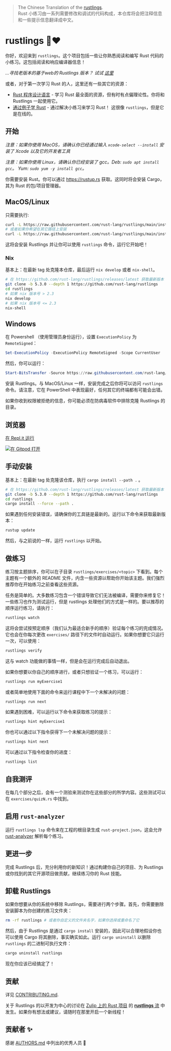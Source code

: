 > The Chinese Translation of the [rustlings](https://github.com/rust-lang/rustlings).<br>
> Rust 小练习由一系列需要修改和调试的代码构成，本仓库将会把注释信息和一些提示信息翻译成中文。

# rustlings 🦀❤️

你好，欢迎来到 `rustlings`。这个项目包括一些让你熟悉阅读和编写 Rust 代码的小练习。这包括阅读和响应编译器信息！

_...寻找老版本的基于web的 Rustlings 版本？ 试试 [这里](https://github.com/rust-lang/rustlings/tree/rustlings-1)_

或者，对于第一次学习 Rust 的人，这里还有一些其它的资源：

- [Rust 程序设计语言](https://doc.rust-lang.org/book/index.html) - 学习 Rust 最全面的资源，但有时有点偏理论性。你将和 Rustlings 一起使用它。
- [通过例子学 Rust](https://doc.rust-lang.org/rust-by-example/index.html) - 通过解决小练习来学习 Rust！ 这很像 `rustlings`，但是它是在线的。

## 开始

_注意：如果你使用 MacOS，请确认你已经通过输入 `xcode-select --install` 安装了 Xcode 以及它的开发者工具_

_注意：如果你使用 Linux，请确认你已经安装了 gcc。Deb: `sudo apt install gcc`。 Yum: `sudo yum -y install gcc`。_

你需要安装 Rust。你可以通过 https://rustup.rs 获取。这同时将会安装 Cargo，其为 Rust 的包/项目管理器。

## MacOS/Linux

只需要执行:

```bash
curl -L https://raw.githubusercontent.com/rust-lang/rustlings/main/install.sh | bash
# 或者如果你希望在其它路径上安装
curl -L https://raw.githubusercontent.com/rust-lang/rustlings/main/install.sh | bash -s mypath/
```

这将会安装 Rustlings 并让你可以使用 `rustlings` 命令，运行它开始吧！

### Nix
基本上：在最新 tag 处克隆本仓库，最后运行 `nix develop` 或者 `nix-shell`。

```bash
# 在 https://github.com/rust-lang/rustlings/releases/latest 获取最新版本 (编辑此文档时是 5.3.0)
git clone -b 5.3.0 --depth 1 https://github.com/rust-lang/rustlings
cd rustlings
# 如果 nix 版本号 > 2.3
nix develop
# 如果 nix 版本号 <= 2.3
nix-shell
```

## Windows

在 Powershell （使用管理员身份运行），设置 `ExecutionPolicy` 为 `RemoteSigned`：

```ps1
Set-ExecutionPolicy -ExecutionPolicy RemoteSigned -Scope CurrentUser
```

然后，你可以运行：

```ps1
Start-BitsTransfer -Source https://raw.githubusercontent.com/rust-lang/rustlings/main/install.ps1 -Destination $env:TMP/install_rustlings.ps1; Unblock-File $env:TMP/install_rustlings.ps1; Invoke-Expression $env:TMP/install_rustlings.ps1
```

安装 Rustlings。与 MacOS/Linux 一样，安装完成之后你将可以访问 `rustlings` 命令。请注意，它在 PowerShell 中表现最好，任何其它的终端都有可能会出错。

如果你收到权限被拒绝的信息，你可能必须在防病毒软件中排除克隆 Rustlings 的目录。

## 浏览器

[在 Repl.it 运行](https://repl.it/github/rust-lang/rustlings)

[![在 Gitpod 打开](https://gitpod.io/button/open-in-gitpod.svg)](https://gitpod.io/#https://github.com/rust-lang/rustlings)

## 手动安装

基本上：在最新 tag 处克隆该仓库，执行 `cargo install --path .` 。

```bash
# 在 https://github.com/rust-lang/rustlings/releases/latest 获取最新版本 (编辑此文档时是 5.3.0)
git clone -b 5.3.0 --depth 1 https://github.com/rust-lang/rustlings
cd rustlings
cargo install --force --path .
```

如果遇到任何安装错误，请确保你的工具链是最新的。运行以下命令来获取最新版本：

```bash
rustup update
```

然后，与之前说的一样，运行 `rustlings` 以开始。

## 做练习

练习按主题排序，你可以在子目录 `rustlings/exercises/<topic>` 下看到。每个主题有一个额外的 README 文件，内含一些资源以帮助你开始该主题。我们强烈推荐你在开始练习之前查看这些资源。

任务是简单的。大多数练习包含一个错误导致它们无法被编译，需要你来修复它！一些练习也作为测试运行，但是 rustlings 处理他们的方式是一样的。要以推荐的顺序运行练习，请执行：

```bash
rustlings watch
```

这将会尝试按预定顺序（我们认为最适合新手的顺序）验证每个练习的完成情况。它也会在你每次更改 `exercises/` 路径下的文件时自动运行。如果你想要它只运行一次，可以使用：

```bash
rustlings verify
```

这与 watch 功能做的事情一样，但是会在运行完成后自动退出。

如果你想要以你自己的顺序进行，或者只想验证一个练习，可以运行：

```bash
rustlings run myExercise1
```

或者简单地使用下面的命令来运行课程中下一个未解决的问题：

```bash
rustlings run next
```

如果遇到困难，可以运行以下命令来获取练习的提示：

```bash
rustlings hint myExercise1
```

你也可以通过以下指令获得下一个未解决问题的提示：

```bash
rustlings hint next
```

可以通过以下指令检查你的进度：

```bash
rustlings list
```

## 自我测评

在每几个部分之后，会有一个测验来测试你在这些部分的所学内容。这些测试可以在 `exercises/quizN.rs` 中找到。

## 启用 `rust-analyzer`

运行 `rustlings lsp` 命令来在工程的根目录生成 `rust-project.json`，这会允许 [rust-analyzer](https://rust-analyzer.github.io/) 解析每个练习。

## 更进一步

完成 Rustlings 后，充分利用你的新知识！通过构建你自己的项目、为 Rustlings 或你找到的其它开源项目做贡献，继续练习你的 Rust 技能。

## 卸载 Rustlings

如果你想要从你的系统中移除 Rustlings，需要进行两个步骤。首先，你需要删除安装脚本为你创建的练习文件夹：

```bash
rm -rf rustlings # 或者你自定义的文件夹名字，如果你选择或重命名了它
```

然后，由于 Rustlings 是通过 `cargo install` 安装的，因此可以合理地假设你也可以使用 Cargo 将其删除，事实确实如此。运行 `cargo uninstall` 以删除 `rustlings` 的二进制可执行文件：

```bash
cargo uninstall rustlings
```

现在你应该已经搞定了！

## 贡献

详见 [CONTRIBUTING.md](./CONTRIBUTING.md).

关于 Rustlings 的以开发为中心的讨论在 [Zulip 上的 Rust 项目](https://rust-lang.zulipchat.com) 的 [**rustlings** 流](https://rust-lang.zulipchat.com/#narrow/stream/334454-rustlings) 中发生。如果你有想法或建议，请随时在那里开启一个新线程！

## 贡献者 ✨

感谢 [AUTHORS.md](./AUTHORS.md) 中列出的优秀人员 🎉
